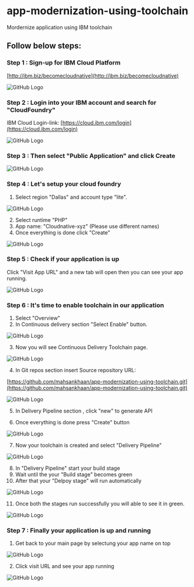 # app-modernization-using-toolchain
Mordernize application using IBM toolchain

## Follow below steps:

### Step 1 : Sign-up for IBM Cloud Platform

[http://ibm.biz/becomecloudnative](http://ibm.biz/becomecloudnative)

![GitHub Logo](images/1.png)


### Step 2 : Login into your IBM account and search for "CloudFoundry"
IBM Cloud Login-link: [https://cloud.ibm.com/login](https://cloud.ibm.com/login)

![GitHub Logo](images/2.png)


### Step 3 : Then select "Public Application" and click Create

![GitHub Logo](images/3.png)


### Step 4 : Let's setup your cloud foundry 

1. Select region "Dallas" and account type "lite".

![GitHub Logo](images/4.png)

2. Select runtime "PHP" 
3. App name: "Cloudnative-xyz" (Please use different names)
4. Once everything is done click "Create"

![GitHub Logo](images/5.png)


### Step 5 : Check if your application is up

Click "Visit App URL" and a new tab will open then you can see your app running.

![GitHub Logo](images/6.png)


### Step 6 : It's time to enable toolchain in our application

1. Select "Overview"
2. In Continuous delivery section "Select Enable" button.

![GitHub Logo](images/7.png)

3. Now you will see Continuous Delivery Toolchain page.

![GitHub Logo](images/8.png)

4. In Git repos section insert Source repository URL:

[https://github.com/mahsankhaan/app-modernization-using-toolchain.git](https://github.com/mahsankhaan/app-modernization-using-toolchain.git)

![GitHub Logo](images/9.png)

5. In Delivery Pipeline section , click "new" to generate API

6. Once everything is done press "Create" button

![GitHub Logo](images/10.png)


7. Now your toolchain is created and select "Delivery Pipeline"

![GitHub Logo](images/11.png)

8. In "Delivery Pipeline" start your build stage
9. Wait until the your "Build stage" becomes green
10. After that your "Delpoy stage" will run automatically 


![GitHub Logo](images/12.png)

11. Once both the stages run successfully you will able to see it in green.

![GitHub Logo](images/13.png)



### Step 7 : Finally your application is up and running

1. Get back to your main page by selectung your app name on top

![GitHub Logo](images/14.png)


2. Click visit URL and see your app running

![GitHub Logo](images/15.png)
